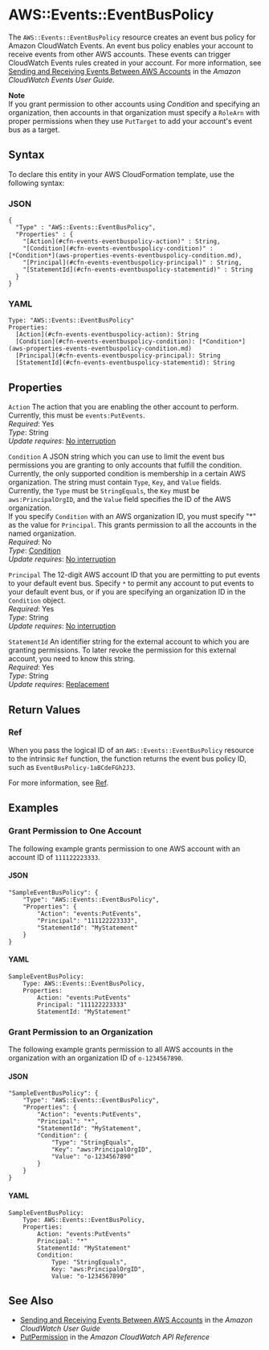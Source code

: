 # AWS::Events::EventBusPolicy<a name="aws-resource-events-eventbuspolicy"></a>

The `AWS::Events::EventBusPolicy` resource creates an event bus policy for Amazon CloudWatch Events\. An event bus policy enables your account to receive events from other AWS accounts\. These events can trigger CloudWatch Events rules created in your account\. For more information, see [Sending and Receiving Events Between AWS Accounts](https://docs.aws.amazon.com/AmazonCloudWatch/latest/events/CloudWatchEvents-CrossAccountEventDelivery.html) in the *Amazon CloudWatch Events User Guide*\. 

**Note**  
If you grant permission to other accounts using *Condition* and specifying an organization, then accounts in that organization must specify a `RoleArn` with proper permissions when they use `PutTarget` to add your account's event bus as a target\.

## Syntax<a name="aws-resource-events-eventbuspolicy-syntax"></a>

To declare this entity in your AWS CloudFormation template, use the following syntax:

### JSON<a name="aws-resource-events-eventbuspolicy-syntax.json"></a>

```
{
  "Type" : "AWS::Events::EventBusPolicy",
  "Properties" : {
    "[Action](#cfn-events-eventbuspolicy-action)" : String,
    "[Condition](#cfn-events-eventbuspolicy-condition)" : [*Condition*](aws-properties-events-eventbuspolicy-condition.md),
    "[Principal](#cfn-events-eventbuspolicy-principal)" : String,
    "[StatementId](#cfn-events-eventbuspolicy-statementid)" : String
  }
}
```

### YAML<a name="aws-resource-events-eventbuspolicy-syntax.yaml"></a>

```
Type: "AWS::Events::EventBusPolicy"
Properties:
  [Action](#cfn-events-eventbuspolicy-action): String
  [Condition](#cfn-events-eventbuspolicy-condition): [*Condition*](aws-properties-events-eventbuspolicy-condition.md)
  [Principal](#cfn-events-eventbuspolicy-principal): String
  [StatementId](#cfn-events-eventbuspolicy-statementid): String
```

## Properties<a name="aws-resource-events-eventbuspolicy-properties"></a>

`Action`  <a name="cfn-events-eventbuspolicy-action"></a>
The action that you are enabling the other account to perform\. Currently, this must be `events:PutEvents`\.  
 *Required*: Yes  
 *Type*: String  
 *Update requires*: [No interruption](using-cfn-updating-stacks-update-behaviors.md#update-no-interrupt) 

`Condition`  <a name="cfn-events-eventbuspolicy-condition"></a>
A JSON string which you can use to limit the event bus permissions you are granting to only accounts that fulfill the condition\. Currently, the only supported condition is membership in a certain AWS organization\. The string must contain `Type`, `Key`, and `Value` fields\.  
Currently, the `Type` must be `StringEquals`, the `Key` must be `aws:PrincipalOrgID`, and the `Value` field specifies the ID of the AWS organization\.  
If you specify `Condition` with an AWS organization ID, you must specify "\*" as the value for `Principal`\. This grants permission to all the accounts in the named organization\.  
 *Required*: No  
 *Type*: [Condition](aws-properties-events-eventbuspolicy-condition.md)  
 *Update requires*: [No interruption](using-cfn-updating-stacks-update-behaviors.md#update-no-interrupt) 

`Principal`  <a name="cfn-events-eventbuspolicy-principal"></a>
The 12\-digit AWS account ID that you are permitting to put events to your default event bus\. Specify `*` to permit any account to put events to your default event bus, or if you are specifying an organization ID in the `Condition` object\.  
 *Required*: Yes  
 *Type*: String  
 *Update requires*: [No interruption](using-cfn-updating-stacks-update-behaviors.md#update-no-interrupt) 

`StatementId`  <a name="cfn-events-eventbuspolicy-statementid"></a>
An identifier string for the external account to which you are granting permissions\. To later revoke the permission for this external account, you need to know this string\.  
 *Required*: Yes  
 *Type*: String  
 *Update requires*: [Replacement](using-cfn-updating-stacks-update-behaviors.md#update-replacement) 

## Return Values<a name="aws-resource-events-eventbuspolicy-returnvalues"></a>

### Ref<a name="aws-resource-events-eventbuspolicy-ref"></a>

When you pass the logical ID of an `AWS::Events::EventBusPolicy` resource to the intrinsic `Ref` function, the function returns the event bus policy ID, such as `EventBusPolicy-1aBCdeFGh2J3`\. 

For more information, see [Ref](intrinsic-function-reference-ref.md)\. 

## Examples<a name="aws-resource-events-eventbuspolicy-examples"></a>

### Grant Permission to One Account<a name="aws-resource-events-eventbuspolicy-example1"></a>

The following example grants permission to one AWS account with an account ID of `111122223333`\.

#### JSON<a name="aws-resource-events-eventbuspolicy-example1.json"></a>

```
"SampleEventBusPolicy": {
    "Type": "AWS::Events::EventBusPolicy",
    "Properties": {
        "Action": "events:PutEvents",
        "Principal": "111122223333",
        "StatementId": "MyStatement"
    }
}
```

#### YAML<a name="aws-resource-events-eventbuspolicy-example1.yaml"></a>

```
SampleEventBusPolicy: 
    Type: AWS::Events::EventBusPolicy,
    Properties: 
        Action: "events:PutEvents"
        Principal: "111122223333"
        StatementId: "MyStatement"
```

### Grant Permission to an Organization<a name="aws-resource-events-eventbuspolicy-example2"></a>

The following example grants permission to all AWS accounts in the organization with an organization ID of `o-1234567890`\.

#### JSON<a name="aws-resource-events-eventbuspolicy-example2.json"></a>

```
"SampleEventBusPolicy": {
    "Type": "AWS::Events::EventBusPolicy",
    "Properties": {
        "Action": "events:PutEvents",
        "Principal": "*",
        "StatementId": "MyStatement",
        "Condition": {
            "Type": "StringEquals",
            "Key": "aws:PrincipalOrgID",
            "Value": "o-1234567890"
        }
    }
}
```

#### YAML<a name="aws-resource-events-eventbuspolicy-example2.yaml"></a>

```
SampleEventBusPolicy: 
    Type: AWS::Events::EventBusPolicy,
    Properties: 
        Action: "events:PutEvents"
        Principal: "*"
        StatementId: "MyStatement"
        Condition: 
            Type: "StringEquals",
            Key: "aws:PrincipalOrgID",
            Value: "o-1234567890"
```

## See Also<a name="aws-resource-events-eventbuspolicy-seealso"></a>
+ [Sending and Receiving Events Between AWS Accounts](https://docs.aws.amazon.com/AmazonCloudWatch/latest/events/CloudWatchEvents-CrossAccountEventDelivery.html) in the *Amazon CloudWatch User Guide*
+ [PutPermission](https://docs.aws.amazon.com/AmazonCloudWatchEvents/latest/APIReference/API_PutPermission.html) in the *Amazon CloudWatch API Reference*